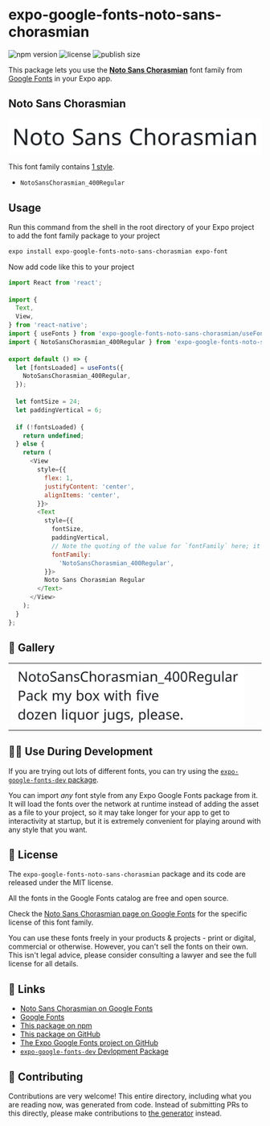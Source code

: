 # expo-google-fonts-noto-sans-chorasmian

![npm version](https://flat.badgen.net/npm/v/expo-google-fonts-noto-sans-chorasmian)
![license](https://flat.badgen.net/github/license/expo/google-fonts)
![publish size](https://flat.badgen.net/packagephobia/install/expo-google-fonts-noto-sans-chorasmian)

This package lets you use the [**Noto Sans Chorasmian**](https://fonts.google.com/specimen/Noto+Sans+Chorasmian) font family from [Google Fonts](https://fonts.google.com/) in your Expo app.

## Noto Sans Chorasmian

![Noto Sans Chorasmian](./font-family.png)

This font family contains [1 style](#-gallery).

- `NotoSansChorasmian_400Regular`

## Usage

Run this command from the shell in the root directory of your Expo project to add the font family package to your project
```sh
expo install expo-google-fonts-noto-sans-chorasmian expo-font
```

Now add code like this to your project
```js
import React from 'react';

import {
  Text,
  View,
} from 'react-native';
import { useFonts } from 'expo-google-fonts-noto-sans-chorasmian/useFonts';
import { NotoSansChorasmian_400Regular } from 'expo-google-fonts-noto-sans-chorasmian/400Regular';

export default () => {
  let [fontsLoaded] = useFonts({
    NotoSansChorasmian_400Regular,
  });

  let fontSize = 24;
  let paddingVertical = 6;

  if (!fontsLoaded) {
    return undefined;
  } else {
    return (
      <View
        style={{
          flex: 1,
          justifyContent: 'center',
          alignItems: 'center',
        }}>
        <Text
          style={{
            fontSize,
            paddingVertical,
            // Note the quoting of the value for `fontFamily` here; it expects a string!
            fontFamily:
              'NotoSansChorasmian_400Regular',
          }}>
          Noto Sans Chorasmian Regular
        </Text>
      </View>
    );
  }
};

```

## 🔡 Gallery


||||
|-|-|-|
|![NotoSansChorasmian_400Regular](.//400Regular/NotoSansChorasmian_400Regular.ttf.png)||||


## 👩‍💻 Use During Development

If you are trying out lots of different fonts, you can try using the [`expo-google-fonts-dev` package](https://github.com/freeboub/google-fonts/tree/master/font-packages/dev#readme).

You can import *any* font style from any Expo Google Fonts package from it. It will load the fonts
over the network at runtime instead of adding the asset as a file to your project, so it may take longer
for your app to get to interactivity at startup, but it is extremely convenient
for playing around with any style that you want.

## 📖 License

The `expo-google-fonts-noto-sans-chorasmian` package and its code are released under the MIT license.

All the fonts in the Google Fonts catalog are free and open source.

Check the [Noto Sans Chorasmian page on Google Fonts](https://fonts.google.com/specimen/Noto+Sans+Chorasmian) for the specific license of this font family.

You can use these fonts freely in your products & projects - print or digital, commercial or otherwise. However, you can't sell the fonts on their own. This isn't legal advice, please consider consulting a lawyer and see the full license for all details.

## 🔗 Links

- [Noto Sans Chorasmian on Google Fonts](https://fonts.google.com/specimen/Noto+Sans+Chorasmian)
- [Google Fonts](https://fonts.google.com/)
- [This package on npm](https://www.npmjs.com/package/expo-google-fonts-noto-sans-chorasmian)
- [This package on GitHub](https://github.com/freeboub/google-fonts/tree/master/font-packages/noto-sans-chorasmian)
- [The Expo Google Fonts project on GitHub](https://github.com/freeboub/google-fonts)
- [`expo-google-fonts-dev` Devlopment Package](https://github.com/freeboub/google-fonts/tree/master/font-packages/dev)

## 🤝 Contributing

Contributions are very welcome! This entire directory, including what you are reading now, was generated from code. Instead of submitting PRs to this directly, please make contributions to [the generator](https://github.com/freeboub/google-fonts/tree/master/packages/generator) instead.
